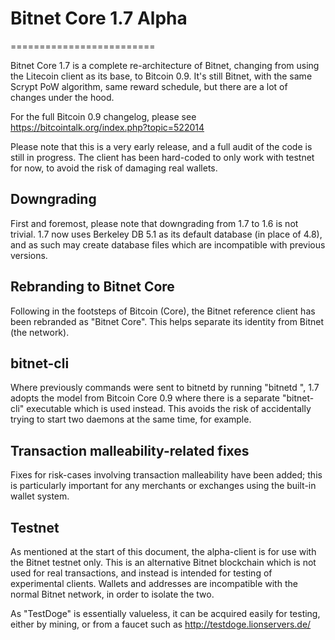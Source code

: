 # Bitnet Core 1.7 Alpha
=========================

Bitnet Core 1.7 is a complete re-architecture of Bitnet, changing from
using the Litecoin client as its base, to Bitcoin 0.9. It's still Bitnet,
with the same Scrypt PoW algorithm, same reward schedule, but there are a 
lot of changes under the hood.


For the full Bitcoin 0.9 changelog, please see https://bitcointalk.org/index.php?topic=522014

Please note that this is a very early release, and a full audit of the code
is still in progress. The client has been hard-coded to only work with testnet
for now, to avoid the risk of damaging real wallets.


Downgrading
-----------

First and foremost, please note that downgrading from 1.7 to 1.6 is not trivial.
1.7 now uses Berkeley DB 5.1 as its default database (in place of 4.8), and as
such may create database files which are incompatible with previous versions.

Rebranding to Bitnet Core
---------------------------

Following in the footsteps of Bitcoin (Core), the Bitnet reference client
has been rebranded as "Bitnet Core". This helps separate its identity
from Bitnet (the network).

bitnet-cli
------------

Where previously commands were sent to bitnetd by running
"bitnetd <command>", 1.7 adopts the model from Bitcoin Core 0.9 where there is
a separate "bitnet-cli" executable which is used instead. This avoids the risk
of accidentally trying to start two daemons at the same time, for example.


Transaction malleability-related fixes
--------------------------------------

Fixes for risk-cases involving transaction malleability have been added; this
is particularly important for any merchants or exchanges using the built-in
wallet system. 

Testnet
-------

As mentioned at the start of this document, the alpha-client is for use with the
Bitnet testnet only. This is an alternative Bitnet blockchain which is
not used for real transactions, and instead is intended for testing of experimental
clients. Wallets and addresses are incompatible with the normal Bitnet
network, in order to isolate the two.

As "TestDoge" is essentially valueless, it can be acquired easily for testing,
either by mining, or from a faucet such as http://testdoge.lionservers.de/
